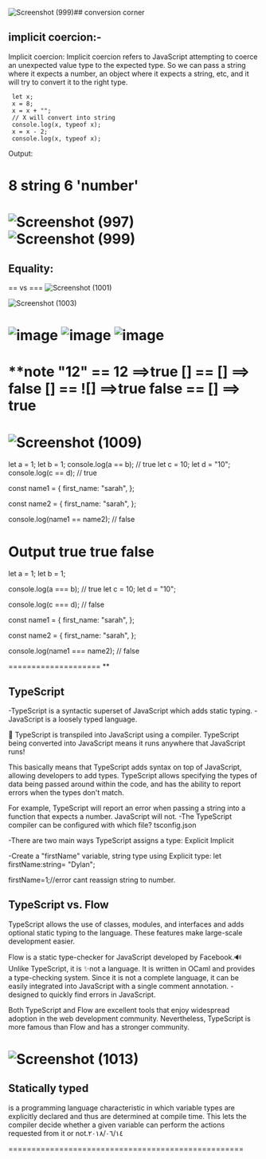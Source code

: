 ![Screenshot (999)](https://github.com/ayaabumtawea12/Mastering-javascript-in-20-days/assets/120716752/27647193-9c7a-43b9-a270-c85cfb5f5235)##  conversion corner

## implicit coercion:-
Implicit coercion: Implicit coercion refers to JavaScript attempting to coerce an unexpected value type to the expected type. So we can pass a string where it expects a number, an object where it expects a string, etc, and it will try to convert it to the right type.

     let x;
     x = 8;
     x = x + "";
     // X will convert into string
     console.log(x, typeof x);
     x = x - 2;
     console.log(x, typeof x);
     
Output:

8 string
6 'number'
============================
![Screenshot (997)](https://github.com/ayaabumtawea12/Mastering-javascript-in-20-days/assets/120716752/52a1465a-d221-4fa5-8697-188f62c6de75)
![Screenshot (999)](https://github.com/ayaabumtawea12/Mastering-javascript-in-20-days/assets/120716752/659a9647-8a2a-49a7-b53d-63a0ea999617)
=========================
 ## Equality:

==  vs ===
![Screenshot (1001)](https://github.com/ayaabumtawea12/Mastering-javascript-in-20-days/assets/120716752/2dfb13a2-db61-45c2-ae1a-a04362c890c1)

![Screenshot (1003)](https://github.com/ayaabumtawea12/Mastering-javascript-in-20-days/assets/120716752/1b6f7f3f-d38f-4c15-9efc-3ae3947aa514)

![image](https://github.com/ayaabumtawea12/Mastering-javascript-in-20-days/assets/120716752/d8c036d4-2fc1-4c1a-a580-123cdcba0388)
![image](https://github.com/ayaabumtawea12/Mastering-javascript-in-20-days/assets/120716752/843d8fda-a23f-4640-9c5f-29f2d57c40ad)
![image](https://github.com/ayaabumtawea12/Mastering-javascript-in-20-days/assets/120716752/ec6a0834-d5fd-4569-83c8-c6d99dc3a365)
===============
**note
"12" == 12 ==>true
[] == [] ==> false
[] == ![] ==>true
false == [] ==> true
================
![Screenshot (1009)](https://github.com/ayaabumtawea12/Mastering-javascript-in-20-days/assets/120716752/c80c0c85-1561-4baf-b5dd-92ea86fdc0d6)
==========

let a = 1;
let b = 1;
console.log(a == b); // true
let c = 10;
let d = "10";
console.log(c == d); // true
 
 
const name1 = {
    first_name: "sarah",
};
 
const name2 = {
    first_name: "sarah",
};
 
console.log(name1 == name2); // false

Output
true
true
false
===================
let a = 1;
let b = 1;
 
console.log(a === b); // true
let c = 10;
let d = "10";
 
console.log(c === d); // false
 
const name1 = {
    first_name: "sarah",
};
 
const name2 = {
    first_name: "sarah",
};
 
console.log(name1 === name2); // false

====================
**
## TypeScript 
-TypeScript is a syntactic superset of JavaScript which adds static typing.
-JavaScript is a loosely typed language.

🎇 TypeScript is transpiled into JavaScript using a compiler.
   TypeScript being converted into JavaScript means it runs anywhere that JavaScript runs!

This basically means that TypeScript adds syntax on top of JavaScript, allowing developers to add types.
TypeScript allows specifying the types of data being passed around within the code, and has the ability to report errors when the types don't match.

For example, TypeScript will report an error when passing a string into a function that expects a number. JavaScript will not.
-The TypeScript compiler can be configured with which file?  tsconfig.json



-There are two main ways TypeScript assigns a type:
Explicit
Implicit

-Create a "firstName" variable, string type using Explicit type:
let firstName:string= "Dylan";

firstName=1;//error cant reassign string to number.



## TypeScript vs. Flow
TypeScript allows the use of classes, modules, and interfaces and adds optional static typing to the language. These features make large-scale development easier.

Flow is a static type-checker for JavaScript developed by Facebook.🔊 Unlike TypeScript, it is ✨not a language. It is written in OCaml and provides a type-checking system. Since it is not a complete language, it can be easily integrated into JavaScript with a single comment annotation.
-designed to quickly find errors in JavaScript.

Both TypeScript and Flow are excellent tools that enjoy widespread adoption in the web development community. Nevertheless, TypeScript is more famous than Flow and has a stronger community.

![Screenshot (1013)](https://github.com/ayaabumtawea12/Mastering-javascript-in-20-days/assets/120716752/51611159-cb77-413b-a36f-2a37e634c6f7)
================================================
## Statically typed 
is a programming language characteristic in which variable types are explicitly declared and thus are determined at compile time. This lets the compiler decide whether a given variable can perform the actions requested from it or not.١٤‏/٠٦‏/٢٠١٨

===================================================











